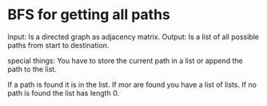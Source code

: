 # BFS for getting all paths

Input: Is a directed graph as adjacency matrix.
Output: Is a list of all possible paths from start to destination.

special things: You have to store the current path in a list or append the path to the list.

If a path is found it is in the list. If mor are found you have a list of lists. If no path is found the list has length 0. 